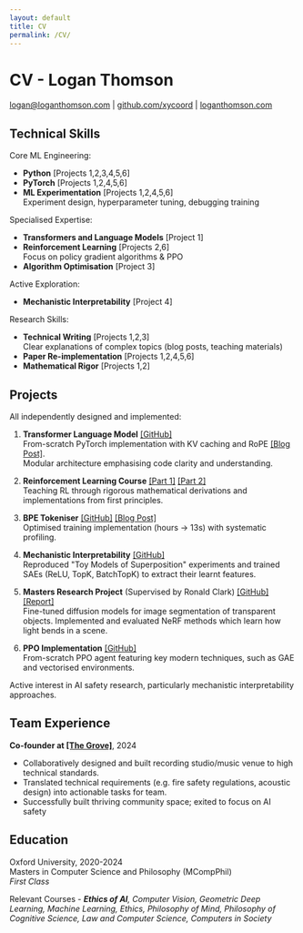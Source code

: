 ```yaml
---
layout: default
title: CV 
permalink: /CV/
---
```


# CV - Logan Thomson

[<i class="fa-solid fa-envelope"></i> logan@loganthomson.com](mailto:logan@loganthomson.com) \| [<i class="fa-brands fa-github"></i> github.com/xycoord](https://github.com/xycoord) \| [<i class="fa-solid fa-globe"></i> loganthomson.com](https://loganthomson.com)


## Technical Skills

Core ML Engineering:
- **Python** [Projects 1,2,3,4,5,6]
- **PyTorch** [Projects 1,2,4,5,6]
- **ML Experimentation** [Projects 1,2,4,5,6]  
  Experiment design, hyperparameter tuning, debugging training

Specialised Expertise:
- **Transformers and Language Models** [Project 1]
- **Reinforcement Learning** [Projects 2,6]  
  Focus on policy gradient algorithms & PPO
- **Algorithm Optimisation** [Project 3]

Active Exploration:
- **Mechanistic Interpretability** [Project 4]

Research Skills:
- **Technical Writing** [Projects 1,2,3]  
  Clear explanations of complex topics (blog posts, teaching materials)
- **Paper Re-implementation** [Projects 1,2,4,5,6]
- **Mathematical Rigor** [Projects 1,2]


## Projects

All independently designed and implemented:

1. **Transformer Language Model** [[GitHub]](https://github.com/xycoord/Language-Modelling/)  
  From-scratch PyTorch implementation with KV caching and RoPE [[Blog Post]](https://loganthomson.com/RoPE/).  
  Modular architecture emphasising code clarity and understanding.  

2. **Reinforcement Learning Course** [[Part 1]](https://colab.research.google.com/drive/1Lm_TI-Vrzai-WZQeZL3o7US07vVKWXlQ) [[Part 2]](https://colab.research.google.com/drive/1UULTQYnymQOpa7nuaw6mDXnvWRV9R_2y)  
  Teaching RL through rigorous mathematical derivations and implementations from first principles.  

3. **BPE Tokeniser** [[GitHub]](https://github.com/xycoord/Language-Modelling/tree/main/src/lm_tokenizers) [[Blog Post]](https://loganthomson.com/Optimising-BPE/)  
  Optimised training implementation (hours → 13s) with systematic profiling.  

4. **Mechanistic Interpretability** [[GitHub]](https://github.com/xycoord/Language-Modelling/tree/main/src/mech_interp)  
  Reproduced "Toy Models of Superposition" experiments and trained SAEs (ReLU, TopK, BatchTopK) to extract their learnt features.  

5. **Masters Research Project** (Supervised by Ronald Clark) [[GitHub]](https://github.com/xycoord/Transparency-Segmentation) [[Report]](https://drive.google.com/file/d/1BvU4-v3jf7onxT1T6RyVTEVyawAkavyV/view?usp=drive_link)  
  Fine-tuned diffusion models for image segmentation of transparent objects.
  Implemented and evaluated NeRF methods which learn how light bends in a scene.  

6. **PPO Implementation** [[GitHub]](https://github.com/xycoord/PPO)  
  From-scratch PPO agent featuring key modern techniques, such as GAE and vectorised environments.

Active interest in AI safety research, particularly mechanistic interpretability approaches.

## Team Experience
**Co-founder at [[The Grove]](https://thegrovenotts.co.uk)**, 2024
- Collaboratively designed and built recording studio/music venue to high technical standards.
- Translated technical requirements (e.g. fire safety regulations, acoustic design) into actionable tasks for team.
- Successfully built thriving community space; exited to focus on AI safety

## Education

Oxford University, 2020-2024  
Masters in Computer Science and Philosophy (MCompPhil)  
*First Class*

Relevant Courses -
***Ethics of AI**,
Computer Vision,
Geometric Deep Learning,
Machine Learning,
Ethics,
Philosophy of Mind,
Philosophy of Cognitive Science,
Law and Computer Science,
Computers in Society*